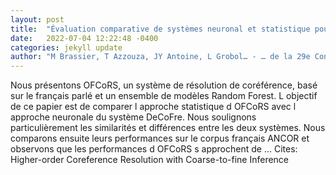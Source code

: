 ```yaml
---
layout: post
title:  "Évaluation comparative de systèmes neuronal et statistique pour la résolution de coréférence en langage parlé (Comparative evaluation of neural and statistical …"
date:   2022-07-04 12:22:48 -0400
categories: jekyll update
author: "M Brassier, T Azzouza, JY Antoine, L Grobol… - … de la 29e Conférence sur le …, 2022"
---
```

Nous présentons OFCoRS, un système de résolution de coréférence, basé sur le français parlé et un ensemble de modèles Random Forest. L objectif de ce papier est de comparer l approche statistique d OFCoRS avec l approche neuronale du système DeCoFre. Nous soulignons particulièrement les similarités et différences entre les deux systèmes. Nous comparons ensuite leurs performances sur le corpus français ANCOR et observons que les performances d OFCoRS s  approchent de …
Cites: ‪Higher-order Coreference Resolution with Coarse-to-fine Inference‬  